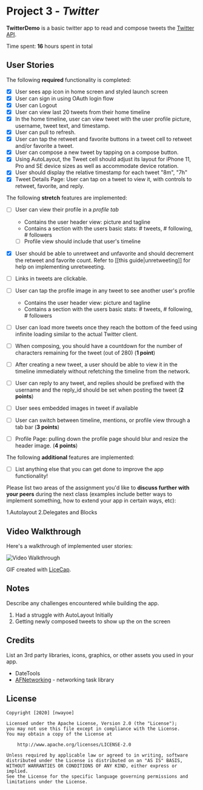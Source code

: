 # Project 3 - *Twitter*

**TwitterDemo** is a basic twitter app to read and compose tweets the [Twitter API](https://apps.twitter.com/).

Time spent: **16** hours spent in total

## User Stories

The following **required** functionality is completed:

- [x] User sees app icon in home screen and styled launch screen
- [x] User can sign in using OAuth login flow
- [x] User can Logout
- [x] User can view last 20 tweets from their home timeline
- [x] In the home timeline, user can view tweet with the user profile picture, username, tweet text, and timestamp.
- [x] User can pull to refresh.
- [x] User can tap the retweet and favorite buttons in a tweet cell to retweet and/or favorite a tweet.
- [x] User can compose a new tweet by tapping on a compose button.
- [x] Using AutoLayout, the Tweet cell should adjust its layout for iPhone 11, Pro and SE device sizes as well as accommodate device rotation.
- [x] User should display the relative timestamp for each tweet "8m", "7h"
- [x] Tweet Details Page: User can tap on a tweet to view it, with controls to retweet, favorite, and reply.

The following **stretch** features are implemented:

- [ ] User can view their profile in a *profile tab*
  - Contains the user header view: picture and tagline
  - Contains a section with the users basic stats: # tweets, # following, # followers
  - [ ] Profile view should include that user's timeline
- [x] User should be able to unretweet and unfavorite and should decrement the retweet and favorite count. Refer to [[this guide|unretweeting]] for help on implementing unretweeting.
- [ ] Links in tweets are clickable.
- [ ] User can tap the profile image in any tweet to see another user's profile
  - Contains the user header view: picture and tagline
  - Contains a section with the users basic stats: # tweets, # following, # followers
- [ ] User can load more tweets once they reach the bottom of the feed using infinite loading similar to the actual Twitter client.
- [ ] When composing, you should have a countdown for the number of characters remaining for the tweet (out of 280) (**1 point**)
- [ ] After creating a new tweet, a user should be able to view it in the timeline immediately without refetching the timeline from the network.
- [ ] User can reply to any tweet, and replies should be prefixed with the username and the reply_id should be set when posting the tweet (**2 points**)
- [ ] User sees embedded images in tweet if available
- [ ] User can switch between timeline, mentions, or profile view through a tab bar (**3 points**)
- [ ] Profile Page: pulling down the profile page should blur and resize the header image. (**4 points**)


The following **additional** features are implemented:

- [ ] List anything else that you can get done to improve the app functionality!

Please list two areas of the assignment you'd like to **discuss further with your peers** during the next class (examples include better ways to implement something, how to extend your app in certain ways, etc):

1.Autolayout
2.Delegates and Blocks

## Video Walkthrough

Here's a walkthrough of implemented user stories:

<img src='http://i.imgur.com/link/to/your/gif/file.gif' title='Video Walkthrough' width='' alt='Video Walkthrough' />

GIF created with [LiceCap](http://recordit).

## Notes

Describe any challenges encountered while building the app.
1. Had a struggle with AutoLayout Initially
2. Getting newly composed tweets to show up the on the screen

## Credits

List an 3rd party libraries, icons, graphics, or other assets you used in your app.

- DateTools
- [AFNetworking](https://github.com/AFNetworking/AFNetworking) - networking task library

## License

    Copyright [2020] [nwayoe]

    Licensed under the Apache License, Version 2.0 (the "License");
    you may not use this file except in compliance with the License.
    You may obtain a copy of the License at

        http://www.apache.org/licenses/LICENSE-2.0

    Unless required by applicable law or agreed to in writing, software
    distributed under the License is distributed on an "AS IS" BASIS,
    WITHOUT WARRANTIES OR CONDITIONS OF ANY KIND, either express or implied.
    See the License for the specific language governing permissions and
    limitations under the License.
